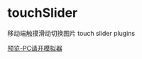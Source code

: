 touchSlider
===========

移动端触摸滑动切换图片 touch slider plugins

[预览-PC请开模拟器](http://htmlpreview.github.io/?https://github.com/liege/touchSlider/blob/master/touch.html)

